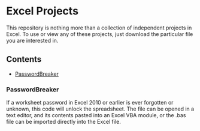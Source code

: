 # Excel Projects

This repository is nothing more than a collection of independent projects in Excel. To use or view 
any of these projects, just download the particular file you are interested in.

## Contents

* [PasswordBreaker](#passwordbreaker)

### PasswordBreaker

If a worksheet password in Excel 2010 or earlier is ever forgotten or unknown, this code will unlock
the spreadsheet. The file can be opened in a text editor, and its contents pasted into an Excel VBA 
module, or the .bas file can be imported directly into the Excel file.